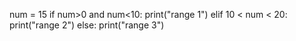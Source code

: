 num = 15
if num>0 and num<10:
print("range 1")
elif 10 < num < 20:
print("range 2")
else:
print("range 3")
